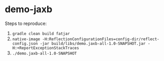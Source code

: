 # demo-jaxb

Steps to reproduce:

1. `gradle clean build fatjar`
2. `native-image -H:ReflectionConfigurationFiles=config-dir/reflect-config.json -jar build/libs/demo.jaxb-all-1.0-SNAPSHOT.jar -H:+ReportExceptionStackTraces`
3. `./demo.jaxb-all-1.0-SNAPSHOT`